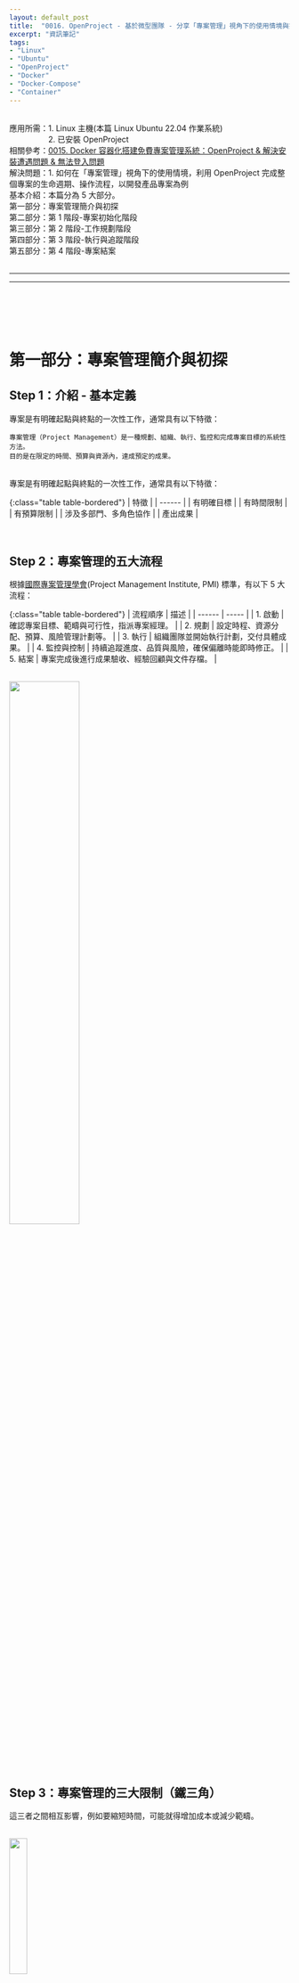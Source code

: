 ```yaml
---
layout: default_post
title:  "0016. OpenProject - 基於微型團隊 - 分享「專案管理」視角下的使用情境與操作流程 - 以開發產品專案為例"
excerpt: "資訊筆記"
tags: 
- "Linux"
- "Ubuntu"
- "OpenProject"
- "Docker"
- "Docker-Compose"
- "Container"
---
```


<div class="summary">
<br/>應用所需：1. Linux 主機(本篇 Linux Ubuntu 22.04 作業系統)
<br/>&emsp;&emsp;&emsp;&emsp;&emsp;2. 已安裝 OpenProject
<br/>相關參考：<a href="https://gotoa1234.github.io//2025/05/31/1.html">0015. Docker 容器化搭建免費專案管理系統：OpenProject & 解決安裝遭遇問題 & 無法登入問題</a>
<br/>解決問題：1. 如何在「專案管理」視角下的使用情境，利用 OpenProject 完成整個專案的生命週期、操作流程，以開發產品專案為例
<br/>基本介紹：本篇分為 5 大部分。
<br/>第一部分：專案管理簡介與初探
<br/>第二部分：第 1 階段-專案初始化階段
<br/>第三部分：第 2 階段-工作規劃階段
<br/>第四部分：第 3 階段-執行與追蹤階段
<br/>第五部分：第 4 階段-專案結案
</div>

<div class="title">
    <br/><hr class="titleinner">
	<span></span>
	<hr class="titleinner"><br/>
</div>

<br/><br/>
<h1>第一部分：專案管理簡介與初探</h1>

<h2>Step 1：介紹 - 基本定義</h2>
專案是有明確起點與終點的一次性工作，通常具有以下特徵：

```
專案管理（Project Management）是一種規劃、組織、執行、監控和完成專案目標的系統性方法。
目的是在限定的時間、預算與資源內，達成預定的成果。
```

<br/>專案是有明確起點與終點的一次性工作，通常具有以下特徵：

{:class="table table-bordered"}
| 特徵 | 
| ------ |
| 有明確目標  |
| 有時間限制    |
| 有預算限制 |
| 涉及多部門、多角色協作  |
| 產出成果     |

<br/>

<h2>Step 2：專案管理的五大流程</h2>
根據<a href="https://zh.wikipedia.org/zh-tw/%E5%9C%8B%E9%9A%9B%E5%B0%88%E6%A1%88%E7%AE%A1%E7%90%86%E5%AD%B8%E6%9C%83">國際專案管理學會</a>(Project Management Institute, PMI) 標準，有以下 5 大流程：

{:class="table table-bordered"}
| 流程順序 | 描述 |
| ------ | ----- |
| 1. 啟動  | 確認專案目標、範疇與可行性，指派專案經理。 |
| 2. 規劃  | 設定時程、資源分配、預算、風險管理計劃等。 |
| 3. 執行  | 組織團隊並開始執行計劃，交付具體成果。  |
| 4. 監控與控制  | 持續追蹤進度、品質與風險，確保偏離時能即時修正。 |
| 5. 結案  |  專案完成後進行成果驗收、經驗回顧與文件存檔。 |


<br/> <img src="/assets/image/Infomation/2025_06_07/000.png" alt="" width="50%" height="50%" />
<br/>

<h2>Step 3：專案管理的三大限制（鐵三角）</h2>
這三者之間相互影響，例如要縮短時間，可能就得增加成本或減少範疇。

<br/> <img src="/assets/image/Infomation/2025_06_07/000_1.png" alt="" width="25%" height="25%" />
<br/>


<h2>Step 4：專案管理能力-具體舉例評估</h2>
專案管理能力的優劣，不能只看是否按時交付，而是要從多個維度來觀察。以下是一些可具體的判斷標準：

{:class="table table-bordered"}
| 能力項目 | 優秀表現 | 不佳表現 |
| ------ | ----- | ----- | 
| 1. 計畫能力  | 能清楚規劃目標、時程、資源與預算，計畫具體可執行 | 計畫模糊、頻繁變更、無法預測里程碑進度
| 2. 時程控管  | 交付準時，懂得優先順序與緩衝安排 | 經常延誤，錯估工時，不懂如何調整計畫
| 3. 執風險管理  | 能預測風險並有備案，遇到問題時迅速反應  | 被動處理問題
| 4. 溝通協調  | 能有效與內外部人員溝通，資訊透明、跨部門協作順暢 | 資訊封閉，溝通頻出誤解，衝突難化解
| 5. 利害關係人管理  | 讓客戶/老闆清楚進度與風險，能管理期望 | 難以處理需求變更，無法維持關係信任
| 6. 資源管理  | 有效率地分配人力/預算，避免浪費 | 重工、閒置、預算超支

<br/>OpenProject 只是專案管理工具，目的在協助專案管理人能更順利實現以上目標，每個專案管理人若有更順手的工具、方法，則應以更適合自己的為優先考量。
<br/>


<br/><br/>
<h1>第二部分：第 1 階段-專案初始化階段</h1>

<h2>Step 1：啟動專案 - 架構圖</h2>
此篇<a href="https://gotoa1234.github.io//2025/05/31/1.html">OpenProject</a>若有順利搭建後，進行操作。
<br/>對應專案管理的**啟動**階段，完成後，下階段為**規劃**。
<br/>並且整個專案的管理架構如下，會有對應的**工程師**進行回報**專案經理**，再由**專案經理**回報進度給最終管理者(客戶/老闆)
<br/> <img src="/assets/image/Infomation/2025_06_07/000_2.png" alt="" width="60%" height="60%" />
<br/>


<h2>Step 2：管理者-建立專案</h2>
最初可能會由一名管理者進行專案建立，做為開始。
<br/>左上角，選擇專案 -> + 專案
<br/>※管理者可以是專案經理、主管、或某位員工，具體要由專案規模與實際的工作派發
<br/> <img src="/assets/image/Infomation/2025_06_07/015.png" alt="" width="50%" height="50%" />
<br/>

<h2>Step 3：管理者-建立專案-初始專案</h2>
基本配置上需填寫：**名稱**、**專案狀態**、**專案描述**
<br/>填寫完成後，可能如下，目標是開發出一套日記軟體的產品
<br/> <img src="/assets/image/Infomation/2025_06_07/016.png" alt="" width="50%" height="50%" />
<br/>


<h2>Step 4：管理者-建立專案-切分專案</h2>
接著持續新建 2 個專案，分別是 **前端** , **後端** ，人力上允許的情況下，可以細分管理
<br/>此 2 新建專案的上層專案必須是**開發一款日記軟體**
<br/> <img src="/assets/image/Infomation/2025_06_07/017.png" alt="" width="50%" height="50%" />
<br/>


<h2>Step 5：管理者-建立專案-完成</h2>
完成後此 3 專案的建立架構分層如下：
<br/> <img src="/assets/image/Infomation/2025_06_07/018.png" alt="" width="50%" height="50%" />
<br/>



<h2>Step 6：專案管理者 - 基本資訊 - 會議</h2>
每個子專案，各自的專案管理者會有自己的時程評估，**會議**功能可以將所需要開會的時間先訂出
<br/>便於後續任務可用的工時分配
<br/>以後端專案為例 -> +會議
<br/> <img src="/assets/image/Infomation/2025_06_07/019.png" alt="" width="80%" height="80%" />
<br/> OpenProject 的會議有 2 種可選擇，依照自己所需
<br/> <img src="/assets/image/Infomation/2025_06_07/020.png" alt="" width="50%" height="50%" />
<br/>


<h2>Step 7：專案管理者 - 基本資訊 - 會議 - 建立重複會議</h2>
重複可以是 Daily Meeting ，每周一定時 0.5 h 同步這周工作內容
<br/> <img src="/assets/image/Infomation/2025_06_07/023.png" alt="" width="50%" height="50%" />
<br/>

<h2>Step 8：專案管理者 - 基本資訊 - 會議 - 建立一次性會議</h2>
一次性可以是開案會議，一開始確定後，就不會再出現的類型
<br/> <img src="/assets/image/Infomation/2025_06_07/022.png" alt="" width="70%" height="70%" />
<br/>


<h2>Step 9：專案管理者 - 基本資訊 - Wiki</h2>
屬於專案的資訊管理的共享，以主專案為例，每個專案都可以寫上自己的產品資訊、共享文件
<br/>選擇專案 -> 總覽 -> 左側 Wiki -> 新建 
<br/> <img src="/assets/image/Infomation/2025_06_07/024.png" alt="" width="70%" height="70%" />
<br/>

<h2>Step 10：專案管理者 - 基本資訊 - Wiki - 完成</h2>
最終可能會有以下 Wiki 的資訊管理的共享，每個專案都有自己文件，但是後續交接、維運都可以方便後續開發團隊參考相關的資訊。
<br/> <img src="/assets/image/Infomation/2025_06_07/025.png" alt="" width="50%" height="50%" />
<br/>

<h2>Step 11：專案管理者 - 基本資訊 - 最新消息</h2>
整個專案團隊，可以使用最新消息，將資訊發布到各專案上
<br/>選擇專案 -> 總覽 -> 左側 最新消息 -> 新建 
<br/> <img src="/assets/image/Infomation/2025_06_07/027.png" alt="" width="50%" height="50%" />
<br/>

<h2>Step 12：專案管理者 - 基本資訊 - 最新消息 - 檢視</h2>
完成後可以讓整個專案團隊下的成員看到訊息。 
<br/> <img src="/assets/image/Infomation/2025_06_07/028.png" alt="" width="50%" height="50%" />
亦可以做為一個小的留言板，將資訊同步於下方
<br/> <img src="/assets/image/Infomation/2025_06_07/029.png" alt="" width="50%" height="50%" />
<br/>


<h2>Step 13：專案管理者 - 基本資訊 - 待辦事項</h2>
需要專案管理處理的事項，且是未來的備註，可以於待辦事項中記錄。
<br/>選擇專案 -> 總覽 -> 左側 待辦事項 -> 新建 
<br/> <img src="/assets/image/Infomation/2025_06_07/032.png" alt="" width="70%" height="70%" />
<br/>


<h2>Step 14：專案管理者 - 基本資訊 - 成員</h2>
專案管理者的核心部分，就是將與此專案有關的成員加入
<br/>選擇專案 -> 總覽 -> 左側 成員 -> 全部 -> 將所有有關成員加入 
<br/> <img src="/assets/image/Infomation/2025_06_07/033.png" alt="" width="70%" height="70%" />
<br/>添加完成後，如下：
<br/> <img src="/assets/image/Infomation/2025_06_07/034.png" alt="" width="50%" height="50%" />
<br/>

<h2>Step 15：專案管理者 - 基本資訊 - 前端專案成員</h2>
並且管理者，可以依照成員的職責切分
<br/> <img src="/assets/image/Infomation/2025_06_07/035.png" alt="" width="70%" height="70%" />
<br/>

<h2>Step 16：專案管理者 - 基本資訊 - 後端專案成員</h2>
同上
<br/> <img src="/assets/image/Infomation/2025_06_07/036.png" alt="" width="70%" height="70%" />
<br/>







<br/><br/>
<h1>第三部分：第 2 階段-工作規劃階段</h1>

<h2>Step 1：專案經理 - 工作項目</h2>
**管理者**已經將專案建立完成，接著底下的**專案經理**需要管理自己的成員，因此需要開出 Task 
<br/>對應專案管理的**規劃**階段，完成後，下一階段為**執行**、**監控與控制**。
<br/>專案經理登入 -> 左上角，選擇專案 -> 工作項目
<br/> <img src="/assets/image/Infomation/2025_06_07/037.png" alt="" width="50%" height="50%" />
<br/>

<h2>Step 2：專案經理 - 工作項目 - 開出任務(Task)</h2>
**管理者**已經將專案建立完成，接著底下的**專案經理**需要管理自己的成員，因此需要開出 Task 
<br/>進入工作項目條目後 -> +建立
<br/> <img src="/assets/image/Infomation/2025_06_07/038.png" alt="" width="50%" height="50%" />
<br/>

<h2>Step 3：專案經理 - 工作項目 - 任務內容</h2>
建立的 Task 由上而下依序為建議必填寫的內容：

{:class="table table-bordered"}
| 項目 | 具體內容 |
| ------ | ----- |
| 1. 任務名稱  | 定義標題名稱，便於定位該工作方向 |
| 2. 人員  | 通常負責人為建 Task 者(專案經理)，並且指派給執行者(開發工程師) |
| 3. 預估和進度  | 初估此 Task 將會花多少時間，以及目標完成日期 |
| 4. 詳細資料  | 優先級為專案經理提供，便於執行者知道到底哪個優先，若全都填High，會失去意義，也等於專案經理失職，無法清楚規劃專案項目 |

<br/>進入工作項目條目後 -> +建立
<br/> <img src="/assets/image/Infomation/2025_06_07/039.png" alt="" width="50%" height="50%" />
<br/>

<h2>Step 4：專案經理 - 工作項目 - 任務關聯</h2>
建立 Task 後，可以再開啟此項目
<br/>依序選擇關聯 -> +關聯
<br/> <img src="/assets/image/Infomation/2025_06_07/040.png" alt="" width="50%" height="50%" />
<br/>

<h2>Step 5：專案經理 - 工作項目 - 任務關聯 - 建立</h2>
依照任務性質的不同，會有此 7 種關聯，代表著此項 Task 與另外一項 Task 的關聯性，除了便於追蹤外，也避免專案項目過於發散。
<br/>這裡以前端開發工程師的工作舉例 ： **開發前台登入頁面** 為前置工作，建立**前置任務(SF)**
<br/> <img src="/assets/image/Infomation/2025_06_07/041.png" alt="" width="50%" height="50%" />
<br/>

<h2>Step 6：專案經理 - 工作項目 - 任務關聯 - 設定</h2>
工作項目 -> 手動輸入關鍵字 -> 進行添加前置 Task
<br/> <img src="/assets/image/Infomation/2025_06_07/042.png" alt="" width="50%" height="50%" />
<br/>
<br/>接著還可設定前置任務完成後，可以延遲幾天後進展此項目
<br/> <img src="/assets/image/Infomation/2025_06_07/043.png" alt="" width="50%" height="50%" />
<br/>

<h2>Step 7：專案經理 - 工作項目 - 任務關聯完成</h2>
完成後，回到總覽檢視，可以觀察到，前端專案經理開出的任務。
<br/>此單的關聯目的 : 要讓前端開發，先完成頁面，當完成時，再接著串接API，讓前後端開發可以異步開發。避免無謂的等待。
<br/>
<br/> <img src="/assets/image/Infomation/2025_06_07/044.png" alt="" width="50%" height="50%" />
<br/>

<h2>Step 8：專案經理 - 工作項目 - 里程碑</h2>
另一種工作項目-里程碑(MILESTONE)，可以提供專案下分階段性使用。
<br/>建立里程碑任務，然後定義出時間點，讓**專案經理**或**成員**有共識於此時間點我們至少要達成的目標。
<br/> <img src="/assets/image/Infomation/2025_06_07/047.png" alt="" width="50%" height="50%" />
<br/>

<h2>Step 9：專案經理 - 甘特圖</h2>
分派完工作後，在專案執行的開始、過程、結束。專案經理都會持續回報工作進度，這時可以善用甘特圖，依照自己專案的 Task 圖表檢視內容。
<br/>指定專案 -> 總覽 -> 甘特圖
<br/> <img src="/assets/image/Infomation/2025_06_07/045.png" alt="" width="50%" height="50%" />
<br/>

<h2>Step 10：專案經理 - 甘特圖 - 檢視</h2>
甘特圖會基於 Task 內的時間，而自動產生每個項目的起訖。
<br/>報告進度階段可以讓所有成員對專案時程有初步同步
<br/> <img src="/assets/image/Infomation/2025_06_07/046.png" alt="" width="50%" height="50%" />
<br/>

<h2>Step 11：專案經理 - 甘特圖 - 檢視縮放</h2>
OpenProject 的甘特圖若需要放大縮小，具體可以用右側的工具 Menu 調整
<br/> <img src="/assets/image/Infomation/2025_06_07/048.png" alt="" width="50%" height="50%" />
<br/>

<h2>Step 12：專案經理 - 匯出工作任務</h2>
時程用甘特圖很合適，但若想要每個工作任務的清單，可以利用匯出功能
<br/>指定專案 -> 總覽 -> 匯出
<br/> <img src="/assets/image/Infomation/2025_06_07/049.png" alt="" width="25%" height="25%" />
<br/>

<h2>Step 13：專案經理 - 匯出工作任務 - 匯出</h2>
匯出功能中， PDF 不支援中文版(可匯出，但亂碼)，目前可以使用 .CSV 格式，匯出 Excel 版本
<br/>※需要的欄位可以自行選擇
<br/> <img src="/assets/image/Infomation/2025_06_07/050.png" alt="" width="50%" height="50%" />
<br/>

<h2>Step 14：專案經理 - 匯出工作任務 - 下載與檢視</h2>
上一步按下**匯出**後，要在按下下載
<br/> <img src="/assets/image/Infomation/2025_06_07/051.png" alt="" width="50%" height="50%" />
<br/>
<br/> 打開後可以看到所選欄位的每個 Task (工作項目)
<br/> <img src="/assets/image/Infomation/2025_06_07/052.png" alt="" width="50%" height="50%" />
<br/>



<br/><br/>
<h1>第四部分：第 3 階段-執行與追蹤階段</h1>

<h2>Step 1：專案經理 - 啟動專案</h2>
**管理者**、**專案經理**已經將專案都規劃完成，接著專案可開始進入**執行**
<br/>對應專案管理的**執行**、**監控與控制**階段，完成後，下一階段為**結案**。
<br/>專案經理登入 -> 左上角，選擇專案 -> 狀態切換
<br/> <img src="/assets/image/Infomation/2025_06_07/053.png" alt="" width="50%" height="50%" />
<br/>

<h2>Step 2：開發工程師 - 工作項目 - 分配給我</h2>
**專案經理**已經將任務分配完成，接著對應的執行人需要處理自己分派的任務
<br/>開發工程師登入OpenProject -> 進入自己分配到的專案 -> 左側工作項目 -> 分配我的
<br/>可以看到跟自己有關的 Task
<br/> <img src="/assets/image/Infomation/2025_06_07/054.png" alt="" width="50%" height="50%" />
<br/>

<h2>Step 3：開發工程師 - 工作項目 - 切換狀態</h2>
開始處理自己的 Task 時，需要切換狀態
<br/>工作項目 -> 選擇要處理的 Task -> 切換狀態(表示進行中)
<br/> <img src="/assets/image/Infomation/2025_06_07/056.png" alt="" width="50%" height="50%" />
<br/>

<h2>Step 4：開發工程師 - 工作項目 - 填寫任務日誌</h2>
處理到一個段落後，要填寫自己花費的時間
<br/>打開 Task -> 選擇耗時旁邊的Icon(小時鐘) -> 然後填寫對應內容與工作時間
<br/> <img src="/assets/image/Infomation/2025_06_07/057.png" alt="" width="50%" height="50%" />
<br/>

<h2>Step 5：開發工程師 - 工作項目 - 剩餘工時說明</h2>
填寫工作日誌後，剩餘工時是不會自動調整，這需要手動更新，通常要讓專案管理者自行填寫，這是一種管理模式
<br/>※此模式為 [工作量基礎進度報告] => 為了讓專案經理理解到真正的耗時與，剩餘工時的相對關係
<br/> <img src="/assets/image/Infomation/2025_06_07/058.png" alt="" width="50%" height="50%" />
<br/>








<br/><br/>
<h1>第五部分：第 4 階段-專案結案</h1>

<h2>Step 1：管理員、專案經理 - 結案</h2>
專案開發完成，產品開發告一段落後，專案可進入**結案**階段，將本次產品專案相關聯的
<br/>對應專案管理的**結案**階段，完成後，又進入新的產品開發週期，到下一階段前都為了進入**啟動**階段準備。
<br/>專案經理登入 -> 左上角，選擇專案 -> 狀態切換
<br/> <img src="/assets/image/Infomation/2025_06_07/053.png" alt="" width="50%" height="50%" />
<br/>

<br/> <img src="/assets/image/Infomation/2025_06_07/001.png" alt="" width="100%" height="100%" />
<br/>

